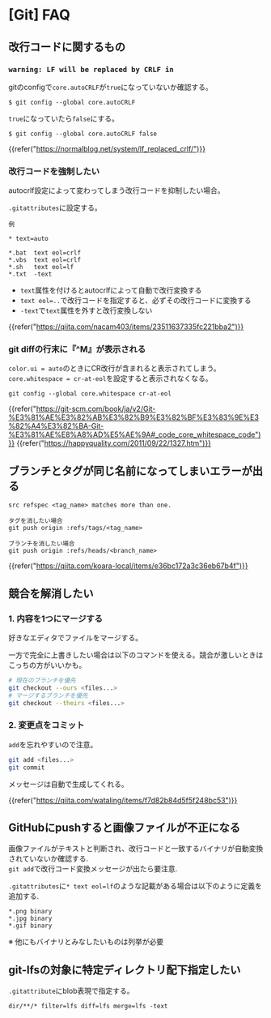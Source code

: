 # [Git] FAQ


改行コードに関するもの
----------------------

### `warning: LF will be replaced by CRLF in`

gitのconfigで`core.autoCRLF`が`true`になっていないか確認する。

```
$ git config --global core.autoCRLF
```

`true`になっていたら`false`にする。

```
$ git config --global core.autoCRLF false
```

{{refer("https://normalblog.net/system/lf_replaced_crlf/")}}


### 改行コードを強制したい

autocrlf設定によって変わってしまう改行コードを抑制したい場合。

`.gitattributes`に設定する。

`例`
```
* text=auto

*.bat  text eol=crlf
*.vbs  text eol=crlf
*.sh   text eol=lf
*.txt  -text
```

* `text`属性を付けるとautocrlfによって自動で改行変換する
* `text eol=..`で改行コードを指定すると、必ずその改行コードに変換する
* `-text`で`text`属性を外すと改行変換しない

{{refer("https://qiita.com/nacam403/items/23511637335fc221bba2")}}

### git diffの行末に『^M』が表示される

`color.ui = auto`のときにCR改行が含まれると表示されてしまう。  
`core.whitespace = cr-at-eol`を設定すると表示されなくなる。

```
git config --global core.whitespace cr-at-eol
```

{{refer("https://git-scm.com/book/ja/v2/Git-%E3%81%AE%E3%82%AB%E3%82%B9%E3%82%BF%E3%83%9E%E3%82%A4%E3%82%BA-Git-%E3%81%AE%E8%A8%AD%E5%AE%9A#_code_core_whitespace_code")}}
{{refer("https://happyquality.com/2011/09/22/1327.htm")}}


ブランチとタグが同じ名前になってしまいエラーが出る
--------------------------------------------------

```
src refspec <tag_name> matches more than one.
```

```
タグを消したい場合
git push origin :refs/tags/<tag_name>
```

```
ブランチを消したい場合
git push origin :refs/heads/<branch_name>
```

{{refer("https://qiita.com/koara-local/items/e36bc172a3c36eb67b4f")}}


競合を解消したい
----------------

### 1. 内容を1つにマージする

好きなエディタでファイルをマージする。

一方で完全に上書きしたい場合は以下のコマンドを使える。競合が激しいときはこっちの方がいいかも。

```bash
# 現在のブランチを優先
git checkout --ours <files...>
# マージするブランチを優先
git checkout --theirs <files...>
```

### 2. 変更点をコミット

`add`を忘れやすいので注意。

```bash
git add <files...>
git commit
```

メッセージは自動で生成してくれる。

{{refer("https://qiita.com/wataling/items/f7d82b84d5f5f248bc53")}}


GitHubにpushすると画像ファイルが不正になる
------------------------------------------

画像ファイルがテキストと判断され、改行コードと一致するバイナリが自動変換されていないか確認する.  
`git add`で改行コード変換メッセージが出たら要注意.

`.gitattributes`に`* text eol=lf`のような記載がある場合は以下のように定義を追加する.

```
*.png binary
*.jpg binary
*.gif binary
```

※ 他にもバイナリとみなしたいものは列挙が必要


git-lfsの対象に特定ディレクトリ配下指定したい
---------------------------------------------

`.gitattribute`にblob表現で指定する。

```
dir/**/* filter=lfs diff=lfs merge=lfs -text
```
